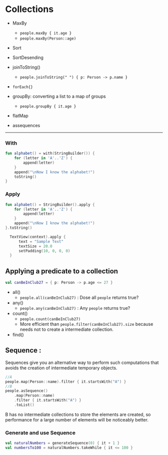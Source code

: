 # Collections

- MaxBy
  - `people.maxBy { it.age }`
  - `people.maxBy(Person::age)`

- Sort
- SortDesending
- joinToString()
  - `people.joinToString(" ") { p: Person -> p.name }`
- `forEach{}`

- groupBy: converting a list to a map of groups
  - `people.groupBy { it.age }`
- flatMap
- assequences

____

### With

```kt
fun alphabet() = with(StringBuilder()) {
    for (letter in 'A'..'Z') {
        append(letter)
    }
    append("\nNow I know the alphabet!")
    toString()
}
```

### Apply

```kt
fun alphabet() = StringBuilder().apply {
    for (letter in 'A'..'Z') {
        append(letter)
    }
    append("\nNow I know the alphabet!")
}.toString()
```

```kt
  TextView(context).apply {
      text = "Sample Text"
      textSize = 20.0
      setPadding(10, 0, 0, 0)
  }
```

## Applying a predicate to a collection

```kt
val canBeInClub27 = { p: Person -> p.age <= 27 }
```

- all()
  - `people.all(canBeInClub27)` : Dose all `people` returns true?
- any()
  - `people.any(canBeInClub27)` : Any `people` returns true?
- count()
  - `people.count(canBeInClub27)`
  - More efficient than `people.filter(canBeInClub27).size` because needs not to create a intermediate collection.
- find()

## Sequence : 

Sequences give you an alternative way to perform such computations that avoids the creation of intermediate temporary objects.

```kt
//A
people.map(Person::name).filter { it.startsWith("A") }
//B
people.asSequence()                 
    .map(Person::name)                   
    .filter { it.startsWith("A") }     
    .toList()
```
 B has no intermediate collections to store the elements are created, so performance for a large number of elements will be noticeably better.
 
### Generate and use Sequence
 
```kt
val naturalNumbers = generateSequence(0) { it + 1 }
val numbersTo100 = naturalNumbers.takeWhile { it <= 100 }
```
